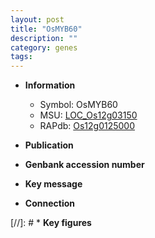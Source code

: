 ```yaml
---
layout: post
title: "OsMYB60"
description: ""
category: genes
tags: 
---
```


* **Information**  
    + Symbol: OsMYB60  
    + MSU: [LOC_Os12g03150](http://rice.uga.edu/cgi-bin/ORF_infopage.cgi?orf=LOC_Os12g03150)  
    + RAPdb: [Os12g0125000](http://rapdb.dna.affrc.go.jp/viewer/gbrowse_details/irgsp1?name=Os12g0125000)  

* **Publication**  

* **Genbank accession number**  

* **Key message**  

* **Connection**  

[//]: # * **Key figures**  


